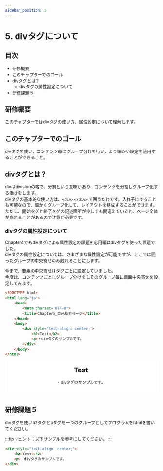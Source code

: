 ```yaml
---
sidebar_position: 5
---
```


# 5. divタグについて

## 目次

- 研修概要
- このチャプターでのゴール
- divタグとは？
  - divタグの属性設定について
- 研修課題５

## 研修概要

このチャプターではdivタグの使い方、属性設定について理解します。

## このチャプターでのゴール

divタグを使い、コンテンツ毎にグループ分けを行い、より細かい設定を適用することができること。

## divタグとは？

divはdivisionの略で、分割という意味があり、コンテンツを分割しグループ化する働きをします。  
divタグの基本的な使い方は、`<div>` `</div>` で囲うだけです。入れ子にすることも可能なので、細かくグループ化して、レイアウトを構成することができます。  
ただし、開始タグと終了タグの記述箇所が少しでも間違えていると、ページ全体が崩れることがあるので注意が必要です。

### divタグの属性設定について

Chapter4でもdivタグによる属性設定の課題を応用編はdivタグを使った課題でした。  
divタグの属性設定については、さまざまな属性設定が可能ですが、ここでは囲ったグループの中央寄せのみ触れることにします。

今まで、要素の中央寄せはタグごとに設定していました。  
今度は、コンテンツごとにグループ分けをしそのグループ毎に画面中央寄せを設定してみます。

```html
<!DOCTYPE html>
<html lang="ja">
    <head>
        <meta charset="UTF-8">
        <title>Chapter5_自己紹介ページ</title>
    </head>
    <body>
        <div style="text-align: center;">
            <h2>Test</h2>
            <p>・divタグのサンプルです。
        </div>
    </body>
</html>
```

![Web](./Image/Image07.png)

## 研修課題５

divタグを使いh2タグとpタグを一つのグループとしてプログラムをhtmlを書いてください。

:::tip
💡ヒント：以下サンプルを参考にしてください。
:::

```html
<div style="text-align: center;">
    <h2>Test</h2>
    <p>・divタグのサンプルです。
</div>
```
